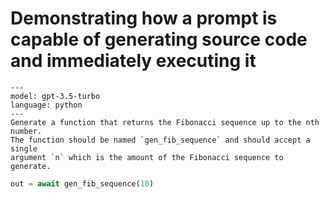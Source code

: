 # Demonstrating how a prompt is capable of generating source code and immediately executing it

```codegen (gen_fib_sequence)
---
model: gpt-3.5-turbo
language: python
---
Generate a function that returns the Fibonacci sequence up to the nth number. 
The function should be named `gen_fib_sequence` and should accept a single 
argument `n` which is the amount of the Fibonacci sequence to generate.
```


```python (entry)
out = await gen_fib_sequence(10)
```
